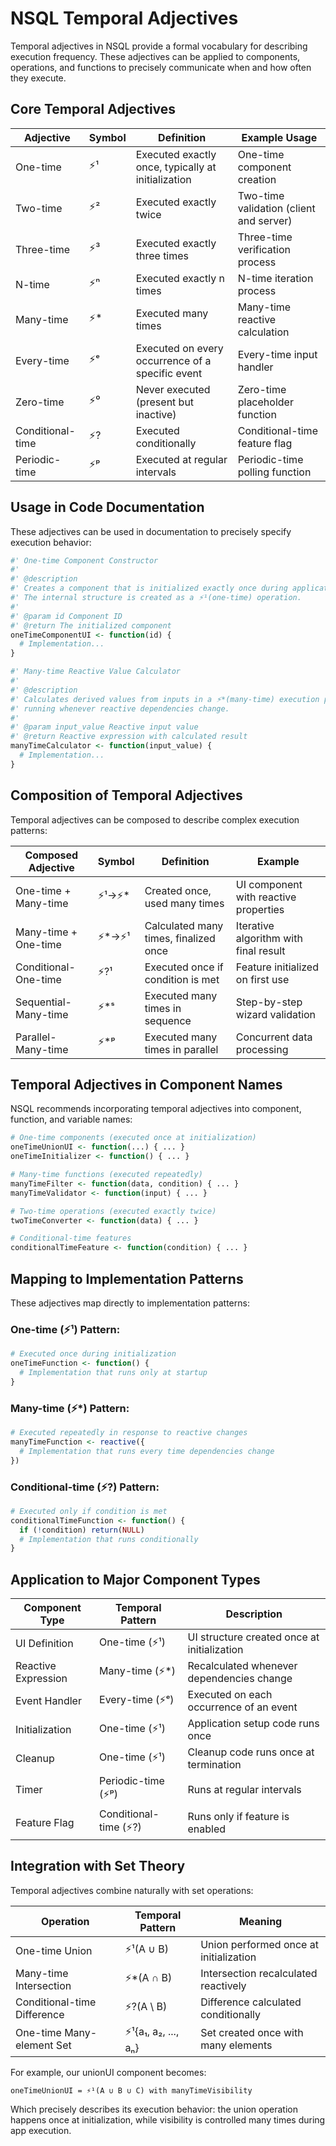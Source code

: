# NSQL Temporal Adjectives

Temporal adjectives in NSQL provide a formal vocabulary for describing execution frequency. These adjectives can be applied to components, operations, and functions to precisely communicate when and how often they execute.

## Core Temporal Adjectives

| Adjective | Symbol | Definition | Example Usage |
|-----------|--------|------------|--------------|
| One-time | ⚡¹ | Executed exactly once, typically at initialization | One-time component creation |
| Two-time | ⚡² | Executed exactly twice | Two-time validation (client and server) |
| Three-time | ⚡³ | Executed exactly three times | Three-time verification process |
| N-time | ⚡ⁿ | Executed exactly n times | N-time iteration process |
| Many-time | ⚡* | Executed many times | Many-time reactive calculation |
| Every-time | ⚡ᵉ | Executed on every occurrence of a specific event | Every-time input handler |
| Zero-time | ⚡⁰ | Never executed (present but inactive) | Zero-time placeholder function |
| Conditional-time | ⚡? | Executed conditionally | Conditional-time feature flag |
| Periodic-time | ⚡ᵖ | Executed at regular intervals | Periodic-time polling function |

## Usage in Code Documentation

These adjectives can be used in documentation to precisely specify execution behavior:

```r
#' One-time Component Constructor
#'
#' @description
#' Creates a component that is initialized exactly once during application startup.
#' The internal structure is created as a ⚡¹(one-time) operation.
#'
#' @param id Component ID
#' @return The initialized component
oneTimeComponentUI <- function(id) {
  # Implementation...
}

#' Many-time Reactive Value Calculator
#'
#' @description
#' Calculates derived values from inputs in a ⚡*(many-time) execution pattern,
#' running whenever reactive dependencies change.
#'
#' @param input_value Reactive input value
#' @return Reactive expression with calculated result
manyTimeCalculator <- function(input_value) {
  # Implementation...
}
```

## Composition of Temporal Adjectives

Temporal adjectives can be composed to describe complex execution patterns:

| Composed Adjective | Symbol | Definition | Example |
|-------------------|--------|------------|---------|
| One-time + Many-time | ⚡¹→⚡* | Created once, used many times | UI component with reactive properties |
| Many-time + One-time | ⚡*→⚡¹ | Calculated many times, finalized once | Iterative algorithm with final result |
| Conditional-One-time | ⚡?¹ | Executed once if condition is met | Feature initialized on first use |
| Sequential-Many-time | ⚡*ˢ | Executed many times in sequence | Step-by-step wizard validation |
| Parallel-Many-time | ⚡*ᵖ | Executed many times in parallel | Concurrent data processing |

## Temporal Adjectives in Component Names

NSQL recommends incorporating temporal adjectives into component, function, and variable names:

```r
# One-time components (executed once at initialization)
oneTimeUnionUI <- function(...) { ... }
oneTimeInitializer <- function() { ... }

# Many-time functions (executed repeatedly)
manyTimeFilter <- function(data, condition) { ... }
manyTimeValidator <- function(input) { ... }

# Two-time operations (executed exactly twice)
twoTimeConverter <- function(data) { ... }

# Conditional-time features
conditionalTimeFeature <- function(condition) { ... }
```

## Mapping to Implementation Patterns

These adjectives map directly to implementation patterns:

### One-time (⚡¹) Pattern:
```r
# Executed once during initialization
oneTimeFunction <- function() {
  # Implementation that runs only at startup
}
```

### Many-time (⚡*) Pattern:
```r
# Executed repeatedly in response to reactive changes
manyTimeFunction <- reactive({
  # Implementation that runs every time dependencies change
})
```

### Conditional-time (⚡?) Pattern:
```r
# Executed only if condition is met
conditionalTimeFunction <- function() {
  if (!condition) return(NULL)
  # Implementation that runs conditionally
}
```

## Application to Major Component Types

| Component Type | Temporal Pattern | Description |
|----------------|------------------|-------------|
| UI Definition | One-time (⚡¹) | UI structure created once at initialization |
| Reactive Expression | Many-time (⚡*) | Recalculated whenever dependencies change |
| Event Handler | Every-time (⚡ᵉ) | Executed on each occurrence of an event |
| Initialization | One-time (⚡¹) | Application setup code runs once |
| Cleanup | One-time (⚡¹) | Cleanup code runs once at termination |
| Timer | Periodic-time (⚡ᵖ) | Runs at regular intervals |
| Feature Flag | Conditional-time (⚡?) | Runs only if feature is enabled |

## Integration with Set Theory

Temporal adjectives combine naturally with set operations:

| Operation | Temporal Pattern | Meaning |
|-----------|------------------|---------|
| One-time Union | ⚡¹(A ∪ B) | Union performed once at initialization |
| Many-time Intersection | ⚡*(A ∩ B) | Intersection recalculated reactively |
| Conditional-time Difference | ⚡?(A \ B) | Difference calculated conditionally |
| One-time Many-element Set | ⚡¹{a₁, a₂, ..., aₙ} | Set created once with many elements |

For example, our unionUI component becomes:

```
oneTimeUnionUI = ⚡¹(A ∪ B ∪ C) with manyTimeVisibility
```

Which precisely describes its execution behavior: the union operation happens once at initialization, while visibility is controlled many times during app execution.
